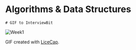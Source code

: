 # Algorithms & Data Structures
    # GIF to InterviewBit

<img src="http://i.imgur.com/Zje4Qaq.gif" title='Week1' />

GIF created with [LiceCap](http://www.cockos.com/licecap/).
